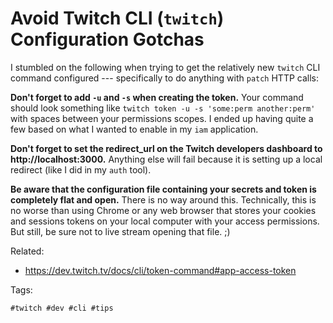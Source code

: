 # Avoid Twitch CLI (`twitch`) Configuration Gotchas

I stumbled on the following when trying to get the relatively new
`twitch` CLI command configured --- specifically to do anything with
`patch` HTTP calls:

**Don't forget to add `-u` and `-s` when creating the token.** Your
command should look something like `twitch token -u -s 'some:perm
another:perm'` with spaces between your permissions scopes. I ended up
having quite a few based on what I wanted to enable in my `iam`
application.

**Don't forget to set the redirect_url on the Twitch developers
dashboard to http://localhost:3000.** Anything else will fail because it
is setting up a local redirect (like I did in my `auth` tool).

**Be aware that the configuration file containing your secrets and token
is completely flat and open.** There is no way around this. Technically,
this is no worse than using Chrome or any web browser that stores your
cookies and sessions tokens on your local computer with your access
permissions. But still, be sure not to live stream opening that file. ;)

Related:

* <https://dev.twitch.tv/docs/cli/token-command#app-access-token>

Tags:

    #twitch #dev #cli #tips
